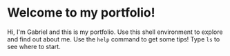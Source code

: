 
# Welcome to my portfolio!

Hi, I'm Gabriel and this is my portfolio. Use this shell environment to explore and find out about me. Use the `help` command to get some tips!
Type `ls` to see where to start.
